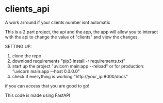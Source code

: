 # clients_api
A work arround if your clients number isnt automatic


This is a 2 part project, the api and the app, the app will allow you to interact with the api to change the value of "clients" and view the changes.


SETTING UP:


1. clone the repo
2. download requirements "pip3 install -r requirements.txt"
3. start up the project "uvicorn main:app --reload" or for production: "uvicorn main:app --host 0.0.0.0"
4. check if everything is working "http://your_ip:8000/docs"

if you can access that you are good to go!


This code is made using FastAPI
